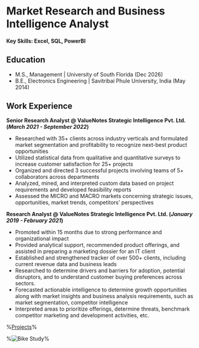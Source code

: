 # Market Research and Business Intelligence Analyst

#### Key Skills: Excel, SQL, PowerBI

## Education
- M.S., Management | University of South Florida (Dec 2026)
- B.E., Electronics Engineering | Savitribai Phule University, India (May 2014)

## Work Experience
**Senior Research Analyst @ ValueNotes Strategic Intelligence Pvt. Ltd. (_March 2021 - September 2022_)**
- Researched with 35+ clients across industry verticals and formulated market segmentation and profitability to recognize next-best product opportunities
- Utilized statistical data from qualitative and quantitative surveys to increase customer satisfaction for 25+ projects
- Organized and directed 3 successful projects involving teams of 5+ collaborators across departments
- Analyzed, mined, and interpreted custom data based on project requirements and developed feasibility reports
- Assessed the MICRO and MACRO markets concerning strategic issues, opportunities, market trends, competitors’ perspectives

**Research Analyst @ ValueNotes Strategic Intelligence Pvt. Ltd. (_January 2019 - February 2021_)**
- Promoted within 15 months due to strong performance and organizational impact
- Provided analytical support, recommended product offerings, and assisted in preparing a marketing dossier for an IT client
- Established and strengthened tracker of over 500+ clients, including current revenue data and business leads
- Researched to determine drivers and barriers for adoption, potential disruptors, and to understand customer buying preferences across sectors.
- Forecasted actionable intelligence to determine growth opportunities along with market insights and business analysis requirements, such as market segmentation, competitor intelligence
- Interpreted areas to prioritize offerings, determine threats, benchmark competitor marketing and development activities, etc. 

%[Projects](https://www.mdpi.com/1424-8220/22/8/3048)%

%![Bike Study](/assets/img/bike_study.jpeg)%
